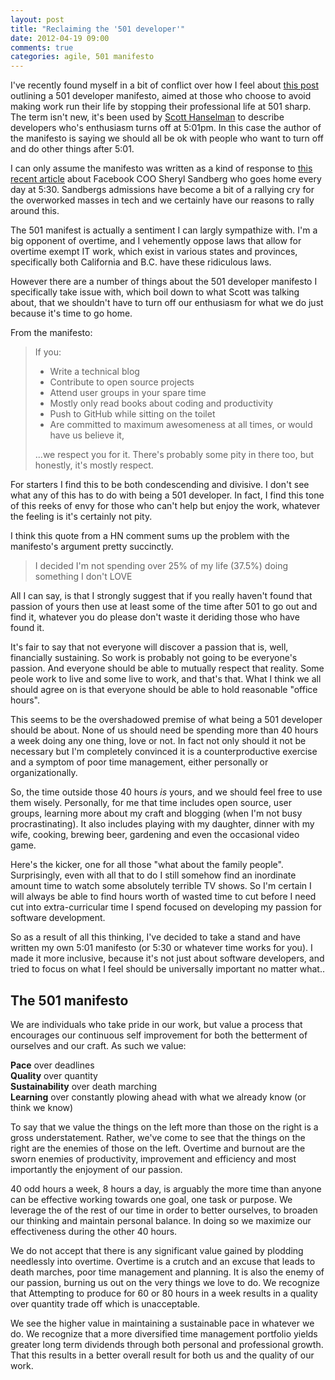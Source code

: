 ```yaml
---
layout: post
title: "Reclaiming the '501 developer'"
date: 2012-04-19 09:00
comments: true
categories: agile, 501 manifesto
---
```


I've recently found myself in a bit of conflict over how I feel about
[this post][501developer] outlining a 501 developer manifesto, aimed at
those who choose to avoid making work run their life by stopping their
professional life at 501 sharp. The term isn't new, it's been used by [Scott Hanselman][sh] 
to describe developers who's enthusiasm turns off at 5:01pm. In this case the
author of the manifesto is saying we should all be ok with people who want to 
turn off and do other things after 5:01.

I can only assume the manifesto was written as a kind of response to [this recent article][sandberg] 
about Facebook COO Sheryl Sandberg who goes home every day at
5:30.  Sandbergs admissions have become a bit of a rallying cry for the
overworked masses in tech and we certainly have our reasons to rally around
this.

The 501 manifest is actually a sentiment I can largly sympathize with. I'm a
big opponent of overtime, and I vehemently oppose laws that allow for overtime
exempt IT work, which exist in various states and provinces, specifically
both California and B.C. have these ridiculous laws.

However there are a number of things about the 501 developer manifesto I
specifically take issue with, which boil down to what Scott was talking about,
that we shouldn't have to turn off our enthusiasm for what we do just because
it's time to go home.

<!--more-->

From the manifesto:

> If you:
>
> * Write a technical blog
> * Contribute to open source projects
> * Attend user groups in your spare time
> * Mostly only read books about coding and productivity
> * Push to GitHub while sitting on the toilet
> * Are committed to maximum awesomeness at all times, or would have us believe it, 
>
> ...we respect you for it. There's probably some pity in there too, but honestly, it's mostly respect.

For starters I find this to be both condescending and divisive. I don't see
what any of this has to do with being a 501 developer. In fact, I find this
tone of this reeks of envy for those who can't help but enjoy the work,
whatever the feeling is it's certainly not pity.

I think this quote from a HN comment sums up the problem with the manifesto's argument
pretty succinctly.

> I decided I'm not spending over 25% of my life (37.5%) doing something I don't LOVE

All I can say, is that I strongly suggest that if you really haven't found that
passion of yours then use at least some of the time after 501 to go out and
find it, whatever you do please don't waste it deriding those who have found it.

It's fair to say that not everyone will discover a passion that is, well,
financially sustaining. So work is probably not going to be everyone's passion.
And everyone should be able to mutually respect that reality. Some peole work
to live and some live to work, and that's that. What I think we all should
agree on is that everyone should be able to hold reasonable "office hours".

This seems to be the overshadowed premise of what being a 501 developer should
be about. None of us should need be spending more than 40 hours a week doing any
one thing, love or not. In fact not only should it not be necessary but I'm
completely convinced it is a counterproductive exercise and a symptom of poor
time management, either personally or organizationally.

So, the time outside those 40 hours *is* yours, and we should feel free to use
them wisely. Personally, for me that time includes open source, user groups,
learning more about my craft and blogging (when I'm not busy procrastinating).
It also includes playing with my daughter, dinner with my wife, cooking,
brewing beer, gardening and even the occasional video game.

Here's the kicker, one for all those "what about the family people".
Surprisingly, even with all that to do I still somehow find an inordinate
amount time to watch some absolutely terrible TV shows. So I'm certain I will
always be able to find hours worth of wasted time to cut before I need cut into
extra-curricular time I spend focused on developing my passion for software
development.

So as a result of all this thinking, I've decided to take a stand and have
written my own 5:01 manifesto (or 5:30 or whatever time works for you). I made
it more inclusive, because it's not just about software developers, and tried to
focus on what I feel should be universally important no matter what..

## The 501 manifesto

We are individuals who take pride in our work, but value a process that
encourages our continuous self improvement for both the betterment of ourselves
and our craft. As such we value:

**Pace** over deadlines  
**Quality** over quantity  
**Sustainability** over death marching  
**Learning** over constantly plowing ahead with what we already know (or think we know)  

To say that we value the things on the left more than those on the right is a
gross understatement. Rather, we've come to see that the things on the right
are the enemies of those on the left. Overtime and burnout are the sworn
enemies of productivity, improvement and efficiency and most importantly the
enjoyment of our passion.

40 odd hours a week, 8 hours a day, is arguably the more time than anyone can
be effective working towards one goal, one task or purpose. We leverage the of
the rest of our time in order to better ourselves, to broaden our thinking and
maintain personal balance. In doing so we maximize our effectiveness during the
other 40 hours.

We do not accept that there is any significant value gained by plodding
needlessly into overtime. Overtime is a crutch and an excuse that leads to death
marches, poor time management and planning. It is also the enemy of our passion,
burning us out on the very things we love to do. We recognize that Attempting to
produce for 60 or 80 hours in a week results in a quality over quantity trade
off which is unacceptable.

We see the higher value in maintaining a sustainable pace in whatever we do. We
recognize that a more diversified time management portfolio yields greater long
term dividends through both personal and professional growth. That this results
in a better overall result for both us and the quality of our work.

[501developer]: http://501manifesto.org/
[sh]: http://www.hanselman.com/blog/501DevelopersFamilyAndExcitementAboutTheCraft.aspx
[sandberg]: http://blogs.wsj.com/juggle/2012/04/16/leaving-early/
